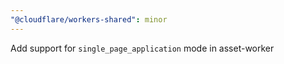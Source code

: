 ```yaml
---
"@cloudflare/workers-shared": minor
---
```


Add support for `single_page_application` mode in asset-worker
